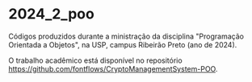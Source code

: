 # 2024_2_poo

Códigos produzidos durante a ministração da disciplina "Programação Orientada a Objetos", na USP, campus Ribeirão Preto (ano de 2024).


O trabalho acadêmico está disponível no repositório https://github.com/fontflows/CryptoManagementSystem-POO.
